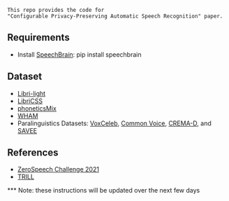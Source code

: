 ```
This repo provides the code for 
"Configurable Privacy-Preserving Automatic Speech Recognition" paper.
```
## Requirements
- Install [SpeechBrain](https://speechbrain.readthedocs.io/en/latest/index.html): pip install speechbrain

## Dataset
- [Libri-light](https://github.com/facebookresearch/libri-light/tree/master/data_preparation)
- [LibriCSS](https://github.com/chenzhuo1011/libri_css)
- [phoneticsMix]()
- [WHAM]()
- Paralinguistics Datasets: [VoxCeleb](https://www.tensorflow.org/datasets/catalog/voxceleb), [Common Voice](https://www.tensorflow.org/datasets/catalog/common_voice), [CREMA-D](https://www.tensorflow.org/datasets/catalog/crema_d), and [SAVEE](https://www.tensorflow.org/datasets/catalog/savee)



## References
- [ZeroSpeech Challenge 2021](https://github.com/bootphon/zerospeech2021_baseline)
- [TRILL](https://github.com/google-research/google-research/tree/master/non_semantic_speech_benchmark)

*** Note: these instructions will be updated over the next few days
